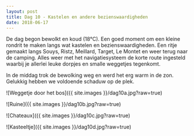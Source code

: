 ```yaml
---
layout: post
title: Dag 10 - Kastelen en andere bezienswaardigheden
date: 2018-06-17
---
```

De dag begon bewolkt en koud (18°C). Een goed moment om een kleine rondrit te maken langs wat kastelen en bezienswaardigheden. Een ritje gemaakt langs Souys, Ristz, Meillard, Target, Le Montet en weer terug naar de camping. Alles weer met het navigatiesysteem de korte route ingesteld waarbij je allerlei leuke dorpjes en smalle weggetjes tegenkomt.

In de middag trok de bewolking weg en werd het erg warm in de zon. Gelukkig hebben we voldoende schaduw op de plek.


![Weggetje door het bos]({{ site.images }}/dag10a.jpg?raw=true)


![Ruine]({{ site.images }}/dag10b.jpg?raw=true)

![Chateaux]({{ site.images }}/dag10c.jpg?raw=true)

![Kasteeltje]({{ site.images }}/dag10d.jpg?raw=true)